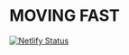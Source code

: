 # MOVING FAST

[![Netlify Status](https://api.netlify.com/api/v1/badges/b8007348-9290-446d-8d9a-cb0bfd62f4dd/deploy-status)](https://app.netlify.com/sites/movingfast/deploys)
